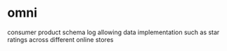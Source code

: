 # omni
consumer product schema log allowing data implementation such as star ratings across different online stores
